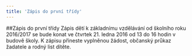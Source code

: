 ```yaml
---
title: 'Zápis do první třídy'
---
```


##Zápis do první třídy
Zápis dětí k základnímu vzdělávání od školního roku 2016/2017 se bude konat ve čtvrtek 21. ledna 2016 od 13 do 16 hodin v budově školy. K zápisu přineste vyplněnou žádost, občanský průkaz žadatele a rodný list dítěte.
